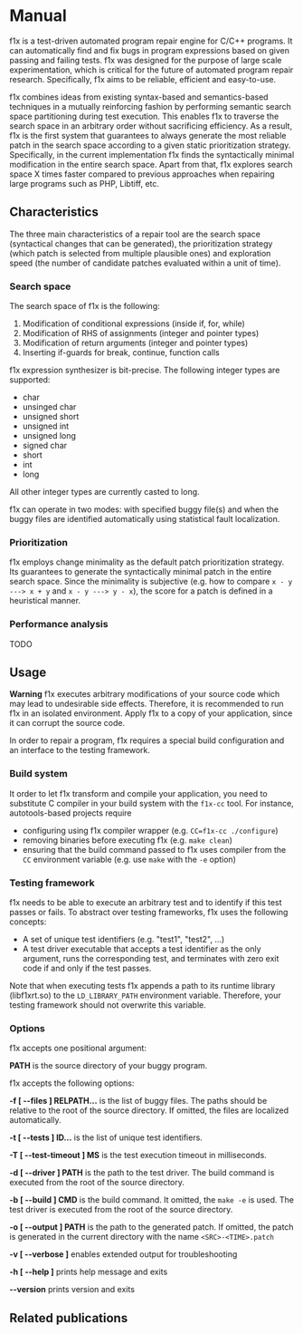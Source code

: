 # Manual #

f1x is a test-driven automated program repair engine for C/C++ programs. It can automatically find and fix bugs in program expressions based on given passing and failing tests. f1x was designed for the purpose of large scale experimentation, which is critical for the future of automated program repair research. Specifically, f1x aims to be reliable, efficient and easy-to-use.

f1x combines ideas from existing syntax-based and semantics-based techniques in a mutually reinforcing fashion by performing semantic search space partitioning during test execution. This enables f1x to traverse the search space in an arbitrary order without sacrificing efficiency. As a result, f1x is the first system that guarantees to always generate the most reliable patch in the search space according to a given static prioritization strategy. Specifically, in the current implementation f1x finds the syntactically minimal modification in the entire search space. Apart from that, f1x explores search space X times faster compared to previous approaches when repairing large programs such as PHP, Libtiff, etc.

## Characteristics ##

The three main characteristics of a repair tool are the search space (syntactical changes that can be generated), the prioritization strategy (which patch is selected from multiple plausible ones) and exploration speed (the number of candidate patches evaluated within a unit of time).

### Search space ###

The search space of f1x is the following:

1. Modification of conditional expressions (inside if, for, while)
2. Modification of RHS of assignments (integer and pointer types)
3. Modification of return arguments (integer and pointer types)
4. Inserting if-guards for break, continue, function calls

f1x expression synthesizer is bit-precise. The following integer types are supported:

* char
* unsinged char
* unsigned short
* unsigned int
* unsigned long
* signed char
* short
* int
* long

All other integer types are currently casted to long.

f1x can operate in two modes: with specified buggy file(s) and when the buggy files are identified automatically using statistical fault localization.

### Prioritization ###

f1x employs change minimality as the default patch prioritization strategy. Its guarantees to generate the syntactically minimal patch in the entire search space. Since the minimality is subjective (e.g. how to compare `x - y ---> x + y` and `x - y ---> y - x`), the score for a patch is defined in a heuristical manner.

### Performance analysis ###

TODO

## Usage ##

**Warning** f1x executes arbitrary modifications of your source code which may lead to undesirable side effects. Therefore, it is recommended to run f1x in an isolated environment. Apply f1x to a copy of your application, since it can corrupt the source code.
    
In order to repair a program, f1x requires a special build configuration and an interface to the testing framework.

### Build system ###

It order to let f1x transform and compile your application, you need to substitute C compiler in your build system with the `f1x-cc` tool. For instance, autotools-based projects require

- configuring using f1x compiler wrapper (e.g. `CC=f1x-cc ./configure`)
- removing binaries before executing f1x (e.g. `make clean`)
- ensuring that the build command passed to f1x uses compiler from the `CC` environment variable (e.g. use `make` with the `-e` option)

### Testing framework ###

f1x needs to be able to execute an arbitrary test and to identify if this test passes or fails. To abstract over testing frameworks, f1x uses the following concepts:

- A set of unique test identifiers (e.g. "test1", "test2", ...)
- A test driver executable that accepts a test identifier as the only argument, runs the corresponding test, and terminates with zero exit code if and only if the test passes.

Note that when executing tests f1x appends a path to its runtime library (libf1xrt.so) to the `LD_LIBRARY_PATH` environment variable. Therefore, your testing framework should not overwrite this variable.

### Options ###

f1x accepts one positional argument:

**PATH** is the source directory of your buggy program.

f1x accepts the following options:

**-f [ --files ] RELPATH...** is the list of buggy files. The paths should be relative to the root of the source directory. If omitted, the files are localized automatically.

**-t [ --tests ] ID...** is the list of unique test identifiers.

**-T [ --test-timeout ] MS** is the test execution timeout in milliseconds.

**-d [ --driver ] PATH** is the path to the test driver. The build command is executed from the root of the source directory.

**-b [ --build ] CMD** is the build command. It omitted, the `make -e` is used. The test driver is executed from the root of the source directory.

**-o [ --output ] PATH** is the path to the generated patch. If omitted, the patch is generated in the current directory with the name `<SRC>-<TIME>.patch`

**-v [ --verbose ]** enables extended output for troubleshooting

**-h [ --help ]** prints help message and exits

**--version** prints version and exits
    
## Related publications ##
